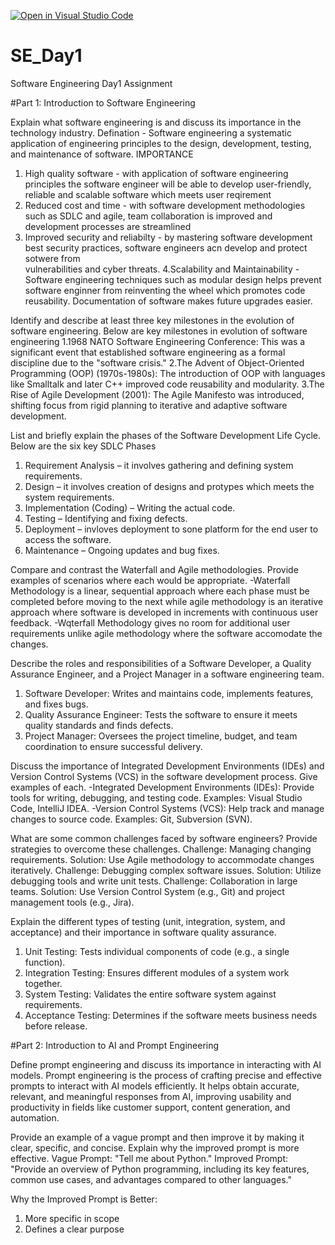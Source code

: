 [![Open in Visual Studio Code](https://classroom.github.com/assets/open-in-vscode-2e0aaae1b6195c2367325f4f02e2d04e9abb55f0b24a779b69b11b9e10269abc.svg)](https://classroom.github.com/online_ide?assignment_repo_id=18502356&assignment_repo_type=AssignmentRepo)
# SE_Day1
Software Engineering Day1 Assignment

#Part 1: Introduction to Software Engineering

Explain what software engineering is and discuss its importance in the technology industry.
Defination - Software engineering a systematic application of engineering principles to the design, development, testing, and maintenance of software.
IMPORTANCE
1. High quality software - with application of software engineering principles the software engineer will be able to develop user-friendly, reliable and scalable
   software which meets user reqirement
2. Reduced cost and time - with software development methodologies such as SDLC and agile, team collaboration is improved and development processes are streamlined
3. Improved security and reliabilty - by mastering software development best security practices, software engineers acn develop and protect sotwere from  
  vulnerabilities and cyber threats.
 4.Scalability and Maintainability - Software engineering techniques such as modular design helps prevent software enginner from reinventing the wheel which 
  promotes code reusability. Documentation of software makes future upgrades easier.

Identify and describe at least three key milestones in the evolution of software engineering.
Below are key milestones in evolution of software engineering
1.1968 NATO Software Engineering Conference: This was a significant event that established software engineering as a formal discipline due to the "software crisis."
2.The Advent of Object-Oriented Programming (OOP) (1970s-1980s): The introduction of OOP with languages like Smalltalk and later C++ improved code reusability and modularity.
3.The Rise of Agile Development (2001): The Agile Manifesto was introduced, shifting focus from rigid planning to iterative and adaptive software development.

List and briefly explain the phases of the Software Development Life Cycle.
Below are the six key SDLC Phases
1. Requirement Analysis – it involves gathering and defining system requirements.
2. Design – it involves creation of designs and protypes which meets the system requirements.
4. Implementation (Coding) – Writing the actual code.
5. Testing – Identifying and fixing defects.
6. Deployment – invloves deployment to sone platform for the end user to access the software.
7. Maintenance – Ongoing updates and bug fixes.

Compare and contrast the Waterfall and Agile methodologies. Provide examples of scenarios where each would be appropriate.
-Waterfall Methodology is a linear, sequential approach where each phase must be completed before moving to the next while agile methodology is an iterative approach where software is developed in increments with continuous user feedback.
-Wqterfall Methodology gives no room for additional user requirements unlike agile methodology where the software accomodate the changes.

Describe the roles and responsibilities of a Software Developer, a Quality Assurance Engineer, and a Project Manager in a software engineering team.
1. Software Developer: Writes and maintains code, implements features, and fixes bugs.
2. Quality Assurance Engineer: Tests the software to ensure it meets quality standards and finds defects.
3. Project Manager: Oversees the project timeline, budget, and team coordination to ensure successful delivery.

Discuss the importance of Integrated Development Environments (IDEs) and Version Control Systems (VCS) in the software development process. Give examples of each.
-Integrated Development Environments (IDEs): Provide tools for writing, debugging, and testing code. Examples: Visual Studio Code, IntelliJ IDEA.
-Version Control Systems (VCS): Help track and manage changes to source code. Examples: Git, Subversion (SVN).

What are some common challenges faced by software engineers? Provide strategies to overcome these challenges.
Challenge: Managing changing requirements.
Solution: Use Agile methodology to accommodate changes iteratively.
Challenge: Debugging complex software issues.
Solution: Utilize debugging tools and write unit tests.
Challenge: Collaboration in large teams.
Solution: Use Version Control System (e.g., Git) and project management tools (e.g., Jira).

Explain the different types of testing (unit, integration, system, and acceptance) and their importance in software quality assurance.
1. Unit Testing: Tests individual components of code (e.g., a single function).
2. Integration Testing: Ensures different modules of a system work together.
3. System Testing: Validates the entire software system against requirements.
4. Acceptance Testing: Determines if the software meets business needs before release.

#Part 2: Introduction to AI and Prompt Engineering


Define prompt engineering and discuss its importance in interacting with AI models.
Prompt engineering is the process of crafting precise and effective prompts to interact with AI models efficiently. It helps obtain accurate, relevant, and meaningful responses from AI, improving usability and productivity in fields like customer support, content generation, and automation.

Provide an example of a vague prompt and then improve it by making it clear, specific, and concise. Explain why the improved prompt is more effective.
Vague Prompt: "Tell me about Python."
Improved Prompt: "Provide an overview of Python programming, including its key features, common use cases, and advantages compared to other languages."

Why the Improved Prompt is Better:
1. More specific in scope 
2. Defines a clear purpose 


